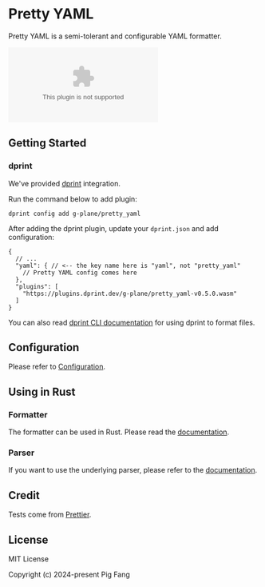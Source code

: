# Pretty YAML

Pretty YAML is a semi-tolerant and configurable YAML formatter.

![GitHub Downloads](https://img.shields.io/github/downloads/g-plane/pretty_yaml/latest/plugin.wasm?style=flat-square)

## Getting Started

### dprint

We've provided [dprint](https://dprint.dev/) integration.

Run the command below to add plugin:

```shell
dprint config add g-plane/pretty_yaml
```

After adding the dprint plugin, update your `dprint.json` and add configuration:

```jsonc
{
  // ...
  "yaml": { // <-- the key name here is "yaml", not "pretty_yaml"
    // Pretty YAML config comes here
  },
  "plugins": [
    "https://plugins.dprint.dev/g-plane/pretty_yaml-v0.5.0.wasm"
  ]
}
```

You can also read [dprint CLI documentation](https://dprint.dev/cli/) for using dprint to format files.

## Configuration

Please refer to [Configuration](https://pretty-yaml.netlify.app/).

## Using in Rust

### Formatter

The formatter can be used in Rust. Please read the [documentation](https://docs.rs/pretty_yaml).

### Parser

If you want to use the underlying parser, please refer to the [documentation](https://docs.rs/yaml_parser).

## Credit

Tests come from [Prettier](https://github.com/prettier/prettier/tree/main/tests/format/yaml).

## License

MIT License

Copyright (c) 2024-present Pig Fang
